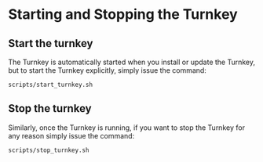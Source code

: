 # Starting and Stopping the Turnkey

## Start the turnkey

The Turnkey is automatically started when you install or update the Turnkey, but to start the Turnkey explicitly, simply issue the command:
```
scripts/start_turnkey.sh
```

## Stop the turnkey

Similarly, once the Turnkey is running, if you want to stop the Turnkey for any reason simply issue the command: 
```
scripts/stop_turnkey.sh
```
